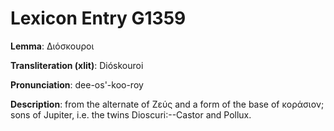 # Lexicon Entry G1359

**Lemma**: Διόσκουροι

**Transliteration (xlit)**: Dióskouroi

**Pronunciation**: dee-os'-koo-roy

**Description**:
from the alternate of Ζεύς and a form of the base of κοράσιον; sons of Jupiter, i.e. the twins Dioscuri:--Castor and Pollux.
